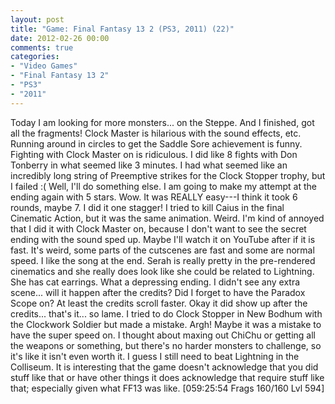 ```yaml
---
layout: post
title: "Game: Final Fantasy 13 2 (PS3, 2011) (22)"
date: 2012-02-26 00:00
comments: true
categories:
- "Video Games"
- "Final Fantasy 13 2"
- "PS3"
- "2011"
---
```


Today I am looking for more monsters... on the Steppe. And I
finished, got all the fragments! Clock Master is hilarious with
the sound effects, etc. Running around in circles to get the
Saddle Sore achievement is funny. Fighting with Clock Master on is
ridiculous. I did like 8 fights with Don Tonberry in what seemed
like 3 minutes. I had what seemed like an incredibly long string
of Preemptive strikes for the Clock Stopper trophy, but I
failed :( Well, I'll do something else. I am going to make my
attempt at the ending again with 5 stars. Wow. It was REALLY
easy---I think it took 6 rounds, maybe 7. I did it one stagger! I
tried to kill Caius in the final Cinematic Action, but it was the
same animation. Weird. I'm kind of annoyed that I did it with
Clock Master on, because I don't want to see the secret ending
with the sound sped up. Maybe I'll watch it on YouTube after if it
is fast. It's weird, some parts of the cutscenes are fast and some
are normal speed. I like the song at the end. Serah is really
pretty in the pre-rendered cinematics and she really does look
like she could be related to Lightning. She has cat earrings. What
a depressing ending. I didn't see any extra scene... will it
happen after the credits? Did I forget to have the Paradox Scope
on? At least the credits scroll faster. Okay it did show up after
the credits... that's it... so lame. I tried to do Clock Stopper
in New Bodhum with the Clockwork Soldier but made a mistake. Argh!
Maybe it was a mistake to have the super speed on. I thought about
maxing out ChiChu or getting all the weapons or something, but
there's no harder monsters to challenge, so it's like it isn't
even worth it. I guess I still need to beat Lightning in the
Colliseum. It is interesting that the game doesn't acknowledge
that you did stuff like that or have other things it does
acknowledge that require stuff like that; especially given what
FF13 was like. [059:25:54 Frags 160/160 Lvl 594]
